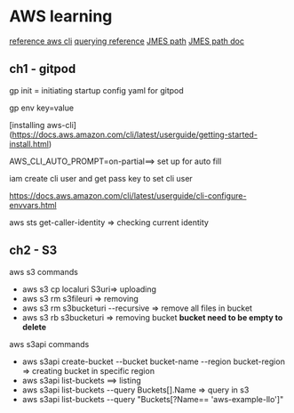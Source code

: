 # AWS learning
[reference aws cli](https://awscli.amazonaws.com/v2/documentation/api/latest/index.html)
[querying reference](https://docs.aws.amazon.com/cli/v1/userguide/cli-usage-filter.html#cli-usage-filter-resources)
[JMES path](https://jmespath.org/)
[JMES path doc](https://jmespath.org/specification.html#id20)

## ch1 - gitpod

gp init = initiating startup config yaml for gitpod

gp env key=value

[installing aws-cli] (https://docs.aws.amazon.com/cli/latest/userguide/getting-started-install.html)

AWS_CLI_AUTO_PROMPT=on-partial==> set up for auto fill

iam create cli user and get pass key to set cli user

https://docs.aws.amazon.com/cli/latest/userguide/cli-configure-envvars.html

aws sts get-caller-identity => checking current identity

## ch2  - S3

aws s3 commands

- aws s3 cp localuri S3uri=> uploading
- aws s3 rm s3fileuri => removing
- aws s3 rm s3bucketuri --recursive => remove all files in bucket
- aws s3 rb s3bucketuri => removing bucket **bucket need to be empty to delete**

aws s3api commands
- aws s3api create-bucket --bucket bucket-name --region bucket-region => creating bucket in specific region
- aws s3api list-buckets ==> listing
- aws s3api list-buckets --query Buckets[].Name => query in s3
- aws s3api list-buckets --query "Buckets[?Name== 'aws-example-llo']"